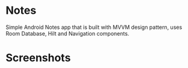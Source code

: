 # Notes
Simple Android Notes app that is built with MVVM design pattern, uses Room Database, Hilt and Navigation components. 
# Screenshots
